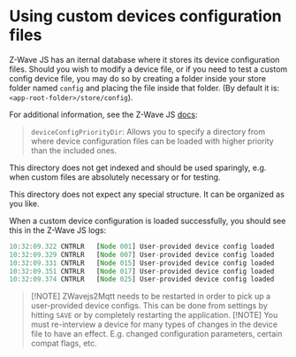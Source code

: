 # Using custom devices configuration files

Z-Wave JS has an iternal database where it stores its device configuration files. Should you wish to modify a device file, or if you need to test a custom config device file, you may do so by creating a folder inside your store folder named `config` and placing the file inside that folder. (By default it is: `<app-root-folder>/store/config`).

For additional information, see the Z-Wave JS [docs](https://zwave-js.github.io/node-zwave-js/#/api/driver?id=zwaveoptions):

> `deviceConfigPriorityDir`: Allows you to specify a directory from where device configuration files can be loaded with higher priority than the included ones.

This directory does not get indexed and should be used sparingly, e.g. when custom files are absolutely necessary or for testing.

This directory does not expect any special structure. It can be organized as you like.

When a custom device configuration is loaded successfully, you should see this in the Z-Wave JS logs:

```js
10:32:09.322 CNTRLR   [Node 001] User-provided device config loaded
10:32:09.329 CNTRLR   [Node 007] User-provided device config loaded
10:32:09.331 CNTRLR   [Node 015] User-provided device config loaded
10:32:09.351 CNTRLR   [Node 017] User-provided device config loaded
10:32:09.374 CNTRLR   [Node 025] User-provided device config loaded
```

> [!NOTE] ZWavejs2Mqtt needs to be restarted in order to pick up a user-provided device configs. This can be done from settings by hitting `SAVE` or by completely restarting the application.
> [!NOTE] You must re-interview a device for many types of changes in the device file to have an effect. E.g. changed configuration parameters, certain compat flags, etc.
